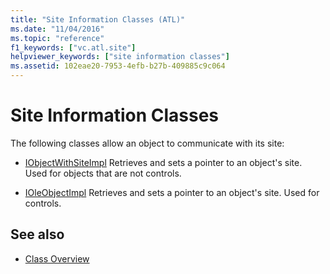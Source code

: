 ```yaml
---
title: "Site Information Classes (ATL)"
ms.date: "11/04/2016"
ms.topic: "reference"
f1_keywords: ["vc.atl.site"]
helpviewer_keywords: ["site information classes"]
ms.assetid: 102eae20-7953-4efb-b27b-409885c9c064
---
```

# Site Information Classes

The following classes allow an object to communicate with its site:

- [IObjectWithSiteImpl](../atl/reference/iobjectwithsiteimpl-class.md) Retrieves and sets a pointer to an object's site. Used for objects that are not controls.

- [IOleObjectImpl](../atl/reference/ioleobjectimpl-class.md) Retrieves and sets a pointer to an object's site. Used for controls.

## See also

- [Class Overview](../atl/atl-class-overview.md)
